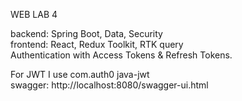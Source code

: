 WEB LAB 4

backend: Spring Boot, Data, Security  
frontend: React, Redux Toolkit, RTK query  
Authentication with Access Tokens & Refresh Tokens.   

For JWT I use com.auth0 java-jwt  
swagger: http://localhost:8080/swagger-ui.html





